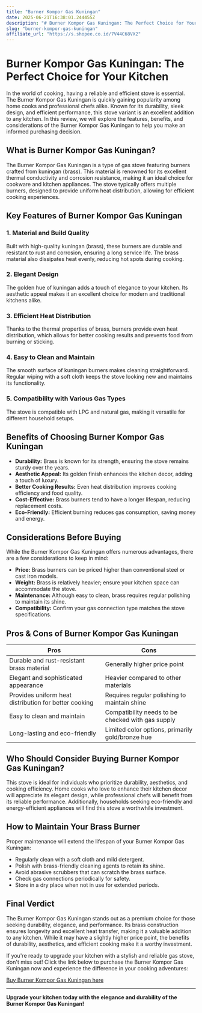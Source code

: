 ```yaml
---
title: "Burner Kompor Gas Kuningan"
date: 2025-06-21T16:38:01.244455Z
description: "# Burner Kompor Gas Kuningan: The Perfect Choice for Your Kitchen..."
slug: "burner-kompor-gas-kuningan"
affiliate_url: "https://s.shopee.co.id/7V44C68VX2"
---
```

# Burner Kompor Gas Kuningan: The Perfect Choice for Your Kitchen

In the world of cooking, having a reliable and efficient stove is essential. The Burner Kompor Gas Kuningan is quickly gaining popularity among home cooks and professional chefs alike. Known for its durability, sleek design, and efficient performance, this stove variant is an excellent addition to any kitchen. In this review, we will explore the features, benefits, and considerations of the Burner Kompor Gas Kuningan to help you make an informed purchasing decision.

## What is Burner Kompor Gas Kuningan?

The Burner Kompor Gas Kuningan is a type of gas stove featuring burners crafted from kuningan (brass). This material is renowned for its excellent thermal conductivity and corrosion resistance, making it an ideal choice for cookware and kitchen appliances. The stove typically offers multiple burners, designed to provide uniform heat distribution, allowing for efficient cooking experiences.

## Key Features of Burner Kompor Gas Kuningan

### 1. Material and Build Quality
Built with high-quality kuningan (brass), these burners are durable and resistant to rust and corrosion, ensuring a long service life. The brass material also dissipates heat evenly, reducing hot spots during cooking.

### 2. Elegant Design
The golden hue of kuningan adds a touch of elegance to your kitchen. Its aesthetic appeal makes it an excellent choice for modern and traditional kitchens alike.

### 3. Efficient Heat Distribution
Thanks to the thermal properties of brass, burners provide even heat distribution, which allows for better cooking results and prevents food from burning or sticking.

### 4. Easy to Clean and Maintain
The smooth surface of kuningan burners makes cleaning straightforward. Regular wiping with a soft cloth keeps the stove looking new and maintains its functionality.

### 5. Compatibility with Various Gas Types
The stove is compatible with LPG and natural gas, making it versatile for different household setups.

## Benefits of Choosing Burner Kompor Gas Kuningan

- **Durability:** Brass is known for its strength, ensuring the stove remains sturdy over the years.
- **Aesthetic Appeal:** Its golden finish enhances the kitchen decor, adding a touch of luxury.
- **Better Cooking Results:** Even heat distribution improves cooking efficiency and food quality.
- **Cost-Effective:** Brass burners tend to have a longer lifespan, reducing replacement costs.
- **Eco-Friendly:** Efficient burning reduces gas consumption, saving money and energy.

## Considerations Before Buying

While the Burner Kompor Gas Kuningan offers numerous advantages, there are a few considerations to keep in mind:

- **Price:** Brass burners can be priced higher than conventional steel or cast iron models.
- **Weight:** Brass is relatively heavier; ensure your kitchen space can accommodate the stove.
- **Maintenance:** Although easy to clean, brass requires regular polishing to maintain its shine.
- **Compatibility:** Confirm your gas connection type matches the stove specifications.

## Pros & Cons of Burner Kompor Gas Kuningan

| **Pros** | **Cons** |
|------------|----------|
| Durable and rust-resistant brass material | Generally higher price point |
| Elegant and sophisticated appearance | Heavier compared to other materials |
| Provides uniform heat distribution for better cooking | Requires regular polishing to maintain shine |
| Easy to clean and maintain | Compatibility needs to be checked with gas supply |
| Long-lasting and eco-friendly | Limited color options, primarily gold/bronze hue |

## Who Should Consider Buying Burner Kompor Gas Kuningan?

This stove is ideal for individuals who prioritize durability, aesthetics, and cooking efficiency. Home cooks who love to enhance their kitchen decor will appreciate its elegant design, while professional chefs will benefit from its reliable performance. Additionally, households seeking eco-friendly and energy-efficient appliances will find this stove a worthwhile investment.

## How to Maintain Your Brass Burner

Proper maintenance will extend the lifespan of your Burner Kompor Gas Kuningan:

- Regularly clean with a soft cloth and mild detergent.
- Polish with brass-friendly cleaning agents to retain its shine.
- Avoid abrasive scrubbers that can scratch the brass surface.
- Check gas connections periodically for safety.
- Store in a dry place when not in use for extended periods.

## Final Verdict

The Burner Kompor Gas Kuningan stands out as a premium choice for those seeking durability, elegance, and performance. Its brass construction ensures longevity and excellent heat transfer, making it a valuable addition to any kitchen. While it may have a slightly higher price point, the benefits of durability, aesthetics, and efficient cooking make it a worthy investment.

If you're ready to upgrade your kitchen with a stylish and reliable gas stove, don't miss out! Click the link below to purchase the Burner Kompor Gas Kuningan now and experience the difference in your cooking adventures:

[Buy Burner Kompor Gas Kuningan here](https://s.shopee.co.id/7V44C68VX2)

---

**Upgrade your kitchen today with the elegance and durability of the Burner Kompor Gas Kuningan!**
